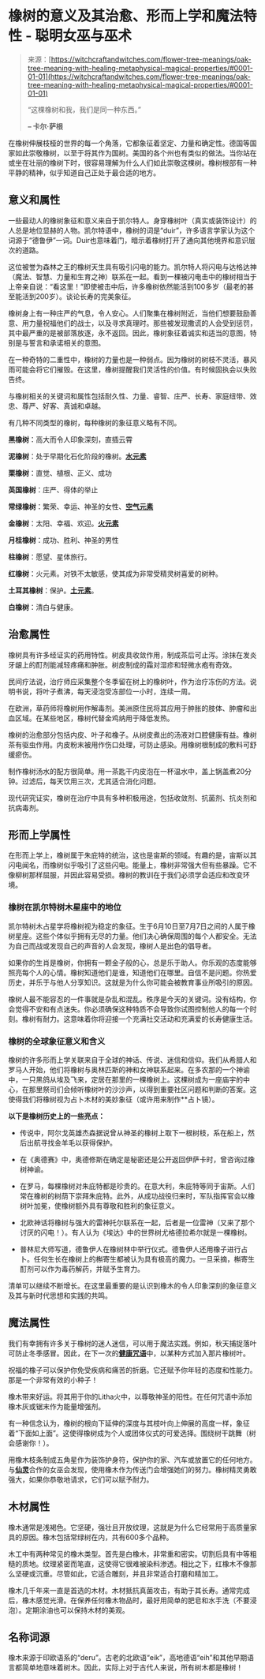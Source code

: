 <!--yml

类别：未分类

日期：2024-06-12 18:27:15

-->

# 橡树的意义及其治愈、形而上学和魔法特性 - 聪明女巫与巫术

> 来源：[https://witchcraftandwitches.com/flower-tree-meanings/oak-tree-meaning-with-healing-metaphysical-magical-properties/#0001-01-01](https://witchcraftandwitches.com/flower-tree-meanings/oak-tree-meaning-with-healing-metaphysical-magical-properties/#0001-01-01)
> 
> “这棵橡树和我，我们是同一种东西。”
> 
> **– 卡尔·萨根**

在橡树伸展枝桠的世界的每一个角落，它都象征着坚定、力量和确定性。德国等国家如此崇敬橡树，以至于将其作为国树。美国的各个州也有类似的做法。当你站在或坐在壮丽的橡树下时，很容易理解为什么人们如此崇敬这棵树。橡树根部有一种平静的精神，似乎知道自己正处于最合适的地方。

## 意义和属性

一些最动人的橡树象征和意义来自于凯尔特人。身穿橡树叶（真实或装饰设计）的人总是地位显赫的人物。凯尔特语中，橡树的词是“duir”，许多语言学家认为这个词源于“德鲁伊”一词。Duir也意味着门，暗示着橡树打开了通向其他境界和意识层次的道路。

这位被誉为森林之王的橡树天生具有吸引闪电的能力。凯尔特人将闪电与达格达神（魔法、智慧、力量和生育之神）联系在一起。看到一棵被闪电击中的橡树相当于上帝亲自说：“看这里！”即使被击中后，许多橡树依然能活到100多岁（最老的甚至能活到200岁）。谈论长寿的完美象征。

橡树身上有一种庄严的气息，令人安心。人们聚集在橡树附近，当他们想要鼓励善意、用力量祝福他们的战士，以及寻求真理时。那些被发现撒谎的人会受到惩罚，其中最严重的是被部落放逐，永不返回。因此，橡树象征着诚实和适当的意图，特别是与誓言和承诺相关的意图。

在一种奇特的二重性中，橡树的力量也是一种弱点。因为橡树的树枝不灵活，暴风雨可能会将它们摧毁。在这里，橡树提醒我们灵活性的价值。有时候固执会以失败告终。

与橡树相关的关键词和属性包括耐久性、力量、睿智、庄严、长寿、家庭纽带、效忠、尊严、好客、真诚和卓越。

有几种不同类型的橡树，每种橡树的象征意义略有不同。

**黑橡树**：高大而令人印象深刻，直插云霄

**泥橡树**：处于早期化石化阶段的橡树。[**水元素**](https://witchcraftandwitches.com/witchcraft/the-elements-in-magic-witchcraft-water-meaning-symbolism-and-uses/)

**栗橡树**：直觉、植根、正义、成功

**英国橡树**：庄严、得体的举止

**常绿橡树**：繁荣、幸运、神圣的女性、[**空气元素**](https://witchcraftandwitches.com/witchcraft/elements-in-magic-witchcraft-air-meaning-symbolism-and-uses/)

**金橡树**：太阳、幸福、欢迎。[**火元素**](https://witchcraftandwitches.com/witchcraft/the-elements-in-magic-and-witchcraft-fire-symbolism-meaning-uses/)

**月桂橡树**：成功、胜利、神圣的男性

**柱橡树**：愿望、星体旅行。

**红橡树**：火元素。对铁不太敏感，使其成为非常受精灵树喜爱的树种。

**土耳其橡树**：保护。[**土元素**](https://witchcraftandwitches.com/witchcraft/the-elements-in-magic-witchcraft-earth-meaning-symbolism-and-uses/)。

**白橡树**：清白与健康。

## 治愈属性

橡树具有许多经证实的药用特性。树皮具收敛作用，制成茶后可止泻。涂抹在发炎牙龈上的酊剂能减轻疼痛和肿胀。树皮制成的霜对湿疹和轻微水疱有奇效。

民间疗法说，治疗师应采集整个冬季留在树上的橡树叶，作为治疗冻伤的方法。说明书说，将叶子煮沸，每天浸泡受冻部位一小时，连续一周。

在欧洲，草药师将橡树用作解毒剂。美洲原住民将其应用于肿胀的肢体、肿瘤和出血区域。在某些地区，橡树代替金鸡纳用于降低发热。

橡树的治愈部分包括内皮、叶子和橡子。从树皮煮出的汤液对口腔健康有益。橡树茶有驱虫作用。内皮粉末被用作伤口处理，可防止感染。用橡树根制成的敷料可舒缓瘀伤。

制作橡树汤水的配方很简单。用一茶匙干内皮泡在一杯温水中，盖上锅盖煮20分钟。过滤后，每天饮用三次，尤其适合消化问题。

现代研究证实，橡树在治疗中具有多种积极用途，包括收敛剂、抗菌剂、抗炎剂和抗病毒剂。

## 形而上学属性

在形而上学上，橡树属于朱庇特的统治，这也是宙斯的领域。有趣的是，宙斯以其闪电闻名，而橡树似乎吸引了这些闪电。能量上，橡树非常强大但有些暴躁。它不像柳树那样屈服，并因此容易受损。橡树的教训在于我们必须学会适应和改变环境。

### 橡树在凯尔特树木星座中的地位

凯尔特树木占星学将橡树视为稳定的象征。生于6月10日至7月7日之间的人属于橡树星座。这些个体似乎拥有无尽的力量。他们决心确保周围的每个人都安全。无法为自己而战或发现自己的声音的人会发现，橡树人是出色的倡导者。

如果你的生肖是橡树，你拥有一颗金子般的心，总是乐于助人。你乐观的态度能够照亮每个人的心情。橡树知道他们是谁，知道他们在哪里。自信不是问题。你热爱历史，并乐于与他人分享知识。这就是为什么你可能会被教育事业所吸引的原因。

橡树人最不能容忍的一件事就是杂乱和混乱。秩序是今天的关键词。没有结构，你会觉得不安和有点迷失。你必须确保这种特质不会导致你试图控制他人的每一个时刻。橡树有耐力。这意味着你将迎接一个充满社交活动和充满爱的长寿健康生活。

### 橡树的全球象征意义和含义

橡树的许多形而上学关联来自于全球的神话、传说、迷信和信仰。我们从希腊人和罗马人开始，他们将橡树与奥林匹斯的神和女神联系起来。在多农那的一个神谕中，一只黑鸽从埃及飞来，定居在那里的一棵橡树上。这棵树成为一座庙宇的中心，在那里祭司们会倾听橡树叶的沙沙声，以得到重要社区问题和判断的答案。这使得我们将橡树视为占卜木材的美妙象征（或许用来制作**占卜镜）。

**以下是橡树历史上的一些亮点：**

+   传说中，阿尔戈英雄杰森据说曾从神圣的橡树上取下一根树枝，系在船上，然后出航寻找金羊毛以获得保护。

+   在《奥德赛》中，奥德修斯在确定是秘密还是公开返回伊萨卡时，曾咨询过橡树神谕。

+   在罗马，每棵橡树对朱庇特都是珍贵的。在意大利，朱庇特等同于宙斯。人们常在橡树的树荫下崇拜朱庇特。此外，从成功战役归来时，军队指挥官会以橡树叶加冕，使橡树额外具有尊敬和胜利的象征意义。

+   北欧神话将橡树与强大的雷神托尔联系在一起，后者是一位雷神（又来了那个讨厌的闪电！）。有人认为《埃达》中的世界树尤格德拉希尔就是一棵橡树。

+   普林尼大师写道，德鲁伊人在橡树林中举行仪式。德鲁伊人还用橡子进行占卜。任何生长在橡树上的槲寄生都被认为具有极高的魔力。一旦采摘，槲寄生酊剂可以作为毒药解药，并赋予生育力。

清单可以继续不断增长。在这里最重要的是认识到橡木的令人印象深刻的象征意义及其与新时代思想和实践的共鸣。

## 魔法属性

我们有幸拥有许多关于橡树的迷人迷信，可以用于魔法实践。例如，秋天捕捉落叶可防止冬季感冒。因此，在下一次的[**健康咒语**](https://witchcraftandwitches.com/spells/ten-tips-for-casting-successful-magic-spells/)中，以某种方式加入那片橡树叶。

祝福的橡子可以保护你免受疾病和痛苦的折磨。它还赋予你年轻的态度和性能力。那是一个非常有效的小种子！

橡木带来好运。将其用于你的Litha火中，以尊敬神圣的阳性。在任何咒语中添加橡木灰或锯末作为能量增强剂。

有一种信念认为，橡树的根向下延伸的深度与其枝叶向上伸展的高度一样，象征着“下面如上面”。这使得橡树成为个人或团体仪式的可爱选择。围绕树干跳舞（树会感谢你！）。

用橡木枝条制成五角星作为装饰护身符，保护你的家、汽车或放置它的任何地方。与[**仙灵**](https://witchcraftandwitches.com/witch/fairy-magic-devas-elementals-and-other-magical-spirits/)合作的女巫会发现，使用橡木作为传送门会增强她们的努力。橡树精灵勇敢强大，如果你恭敬地请求，它们可以赋予耐力。

## 木材属性

橡木通常是浅褐色。它坚硬，强壮且开放纹理，这就是为什么它经常用于高质量家具的原因。橡木包括常绿树在内，共有600多个品种。

木工中有两种常见的橡木类型。首先是白橡木，非常重和密实。切割后具有中等粗糙的质地。纹理紧密而笔直，这使得它很难被染料渗透。相比之下，红橡木不像那么坚硬或沉重。尽管如此，它适合雕刻，并且非常适合打磨和精加工。

橡木几千年来一直是首选的木材。木材抵抗真菌攻击，有助于其长寿。通常完成后，橡木感觉光滑。在保养任何橡木物品时，最好用简单的肥皂和水手洗（不要浸泡）。定期涂油也可以保持木材的美观。

## 名称词源

橡木来源于印欧语系的“deru”。古老的北欧语“eik”，高地德语“eih”和其他早期语言都简单地意味着树木。因此，实际上对于古代人来说，所有树木都是橡树！
